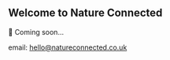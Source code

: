 ## Welcome to Nature Connected

🌱 Coming soon...

email: <a href="mailto:hello@natureconnected.co.uk">hello@natureconnected.co.uk</a>
